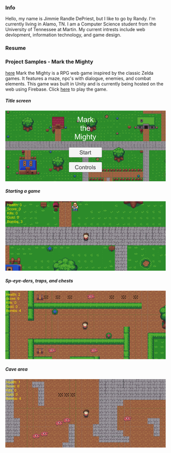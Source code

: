 ### Info

Hello, my name is Jimmie Randle DePriest, but I like to go by Randy. 
I'm currently living in Alamo, TN.
I am a Computer Science student from the University of Tennessee at Martin.
My current intrests include web devlopment, information technology, and game design.

### Resume


### Project Samples - Mark the Mighty
[here](https://jimrdepr.github.io/mark-the-mighty.md)
Mark the Mighty is a RPG web game inspired by the classic Zelda games. 
It features a maze, npc's with dialogue, enemies, and combat elements. 
This game was built in Unity and is currently being hosted on the web using Firebase.
Click [here](https://mark-the-mighty.firebaseapp.com) to play the game.

##### Title screen
![Image](/pic1.png)
##### Starting a game
![Image](/pic2.png)
##### Sp-eye-ders, traps, and chests
![Image](/pic3.png)
##### Cave area
![Image](/pic4.png)
